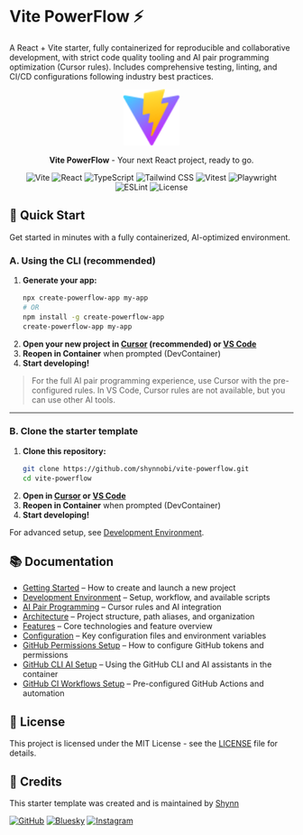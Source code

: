 # Vite PowerFlow ⚡

A React + Vite starter, fully containerized for reproducible and collaborative development, with strict code quality tooling and AI pair programming optimization (Cursor rules). Includes comprehensive testing, linting, and CI/CD configurations following industry best practices.

<div align="center">
  <img src="public/vite.svg" alt="Vite Logo" width="100" />
  <br />
  <p>
    <strong>Vite PowerFlow</strong> - Your next React project, ready to go.
  </p>
</div>

<div align="center">

![Vite](https://img.shields.io/npm/v/vite?color=646CFF&label=Vite&logo=vite&logoColor=white)
![React](https://img.shields.io/npm/v/react?color=61DAFB&label=React&logo=react&logoColor=white)
![TypeScript](https://img.shields.io/npm/v/typescript?color=3178C6&label=TypeScript&logo=typescript&logoColor=white)
![Tailwind CSS](https://img.shields.io/npm/v/tailwindcss?color=06B6D4&label=Tailwind%20CSS&logo=tailwindcss&logoColor=white)
![Vitest](https://img.shields.io/npm/v/vitest?color=6E9F18&label=Vitest&logo=vitest&logoColor=white)
![Playwright](https://img.shields.io/npm/v/playwright?color=2EAD33&label=Playwright&logo=playwright&logoColor=white)
![ESLint](https://img.shields.io/npm/v/eslint?color=4B32C3&label=ESLint&logo=eslint&logoColor=white)
![License](https://img.shields.io/github/license/shynnobi/vite-powerflow?color=yellow&label=License)

</div>

## 🚀 Quick Start

Get started in minutes with a fully containerized, AI-optimized environment.

### A. Using the CLI (recommended)

1. **Generate your app:**
   ```bash
   npx create-powerflow-app my-app
   # OR
   npm install -g create-powerflow-app
   create-powerflow-app my-app
   ```
2. **Open your new project in [Cursor](https://cursor.com) (recommended) or [VS Code](https://code.visualstudio.com)**
3. **Reopen in Container** when prompted (DevContainer)
4. **Start developing!**

> For the full AI pair programming experience, use Cursor with the pre-configured rules. In VS Code, Cursor rules are not available, but you can use other AI tools.

---

### B. Clone the starter template

1. **Clone this repository:**
   ```bash
   git clone https://github.com/shynnobi/vite-powerflow.git
   cd vite-powerflow
   ```
2. **Open in [Cursor](https://cursor.com) or [VS Code](https://code.visualstudio.com)**
3. **Reopen in Container** when prompted (DevContainer)
4. **Start developing!**

For advanced setup, see [Development Environment](docs/development.md).

## 📚 Documentation

- [Getting Started](docs/getting-started.md) – How to create and launch a new project
- [Development Environment](docs/development.md) – Setup, workflow, and available scripts
- [AI Pair Programming](docs/ai-pair-programming.md) – Cursor rules and AI integration
- [Architecture](docs/architecture.md) – Project structure, path aliases, and organization
- [Features](docs/features.md) – Core technologies and feature overview
- [Configuration](docs/configuration.md) – Key configuration files and environment variables
- [GitHub Permissions Setup](docs/github-permissions-setup.md) – How to configure GitHub tokens and permissions
- [GitHub CLI AI Setup](docs/github-cli-ai-setup.md) – Using the GitHub CLI and AI assistants in the container
- [GitHub CI Workflows Setup](docs/github-ci-workflows-setup.md) – Pre-configured GitHub Actions and automation

## 📄 License

This project is licensed under the MIT License - see the [LICENSE](LICENSE) file for details.

## 👤 Credits

This starter template was created and is maintained by [Shynn](https://github.com/shynnobi)

[![GitHub](https://img.shields.io/badge/GitHub-shynnobi-24292e.svg?style=for-the-badge&logo=github)](https://github.com/shynnobi)
[![Bluesky](https://img.shields.io/badge/Bluesky-@shynnobi-0560ff.svg?style=for-the-badge&logo=bluesky)](https://bsky.app/profile/shynnobi.bsky.social)
[![Instagram](https://img.shields.io/badge/Instagram-@shynnobi-E4405F.svg?style=for-the-badge&logo=instagram)](https://www.instagram.com/shynnobi_)
